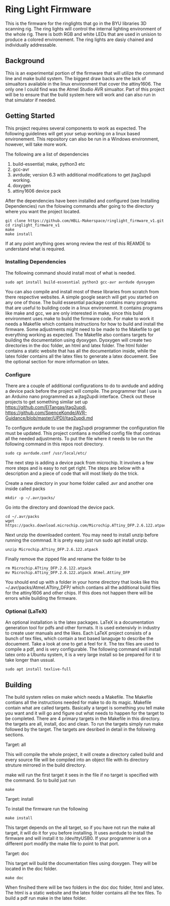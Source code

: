 # Ring Light Firmware

This is the firmware for the ringlights that go in the BYU libraries 3D scanning rig. The  ring lights will control the internal lighting environment of the whole rig. There is both RGB and white LEDs that are used in unision to produce a colored environement. The ring lights are dasiy chained and individually addressable.

## Background

This is an experimental portion of the firmware that will utilize the command line and make build system. The biggest draw backs are the lack of simualtors available in the linux environment that cover the attiny1606. The only one I could find was the Atmel Studio AVR simualtor. Part of this project will be to ensure that the build system here will work and can also run in that simulator if needed.

## Getting Started

This project requires several components to work as expected. The following guidelines will get your setup working on a linux based environement. This repository can also be run in a Windows environment, however, will take more work.

The following are a list of dependencies
1. build-essential; make, python3 etc
2. gcc-avr
3. avrdude; version 6.3 with additional modifications to get jtag2updi working.
4. doxygen
5. attiny1606 device pack

After the dependencies have been installed and configured (see Installing Dependencies) run the folowing commands after going to the directory where you want the project located.

```
git clone https://github.com/HBLL-Makerspace/ringlight_firmware_v1.git
cd ringlight_firmware_v1
make
make install
```

If at any point anything goes wrong review the rest of this REAMDE to understand what is required.

### Installing Dependencies

The following command should install most of what is needed.

```
sudo apt install build-essesntial python3 gcc-avr avrdude dyoxygen
```

You can also compile and install most of these libraries from scratch from there respective websites. A simple google search will get you started on any one of those. The build essesntial package contains many programs that are useful to building code in a linux environemnt. It contains programs like make and gcc, we are only interested in make, since this build environment uses make to build the firmware code. For make to work it needs a Makefile which contains instructions for how to build and install the firmware. Some adjustments might need to be made to the Makefile to get everything working as expected. The Makefile also contians targets for building the documentation using dyoxygen. Dyoxygen will create two directories in the doc folder, an html and latex folder. The html folder contains a static website that has all the documentation inside, while the latex folder contains all the latex files to generate a latex docuement. See the optional section for more information on latex.

### Configure

There are a couple of additional configurations to do to avrdude and adding a device pack before the project will compile. The programmer that I use is an Arduino nano programmed as a jtag2updi interface. Check out these projects to get something similar set up https://github.com/ElTangas/jtag2updi, https://github.com/SpenceKonde/AVR-Guidance/blob/master/UPDI/jtag2updi.md

To configure avrdude to use the jtag2updi programmer the configuration file must be updated. This project contians a modified config file that continas all the needed adjustments. To put the file where it needs to be run the following command in this repos root directory.

```
sudo cp avrdude.conf /usr/local/etc/
```

The next step is adding a device pack from microchip. It involves a few more steps and is easy to not get right. The steps are below with a description and a piece of code that will most likely do the trick.

Create a new directory in your home folder called .avr and another one inside called packs
```
mkdir -p ~/.avr/packs/
```

Go into the directory and download the device pack.
```
cd ~/.avr/packs
wget https://packs.download.microchip.com/Microchip.ATtiny_DFP.2.6.122.atpack
```

Next unzip the downloaded content. You may need to install unzip before running the commnad. It is prety easy just run sudo apt install unzip.
```
unzip Microchip.ATtiny_DFP.2.6.122.atpack
```

Finally remove the zipped file and rename the folder to be 
```
rm Microchip.ATtiny_DFP.2.6.122.atpack
mv Microchip.ATtiny_DFP.2.6.122.atpack Atmel.Attiny_DFP
```

You should end up with a folder in your home directory that looks like this
~/.avr/packs/Atmel.ATtiny_DFP/ which contians all the additional build files for the attiny1606 and other chips. If this does not happen there will be errors while building the firmware.


### Optional (LaTeX)

An optional installation is the latex packages. LaTeX is a documentation generation tool for pdfs and other formats. It is used extensivly in industry to create user manuals and the likes. Each LaTeX project consists of a bunch of tex files, which contain a text based lanaguge to describe the docuement. Take a look at one to get a feel for it. The tex files are used to compile a pdf, and is very configurable. The following command will install latex onto a Ubuntu system, it is a very large install so be prepared for it to take longer than ussual.

```
sudo apt install texlive-full
```

## Building

The build system relies on make which needs a Makefile. The Makefile contians all the instructions needed for make to do its magic. Makefile contain what are called targets. Basically a target is something you tell make you want and it will go and figure out what needs to happen for the target to be completed. There are 4 primary targets in the Makefile in this directory. the targets are all, install, doc and clean. To run the targets simply run make followed by the target. The targets are desribed in detail in the following sections.

Target: all

This will compile the whole project, it will create a directory called build and every source file will be compiled into an object file with its directory struture mirrored in the build directory. 

make will run the first target it sees in the file if no target is specified with the command. So to build just run
```
make
```

Target: install

To install the firmware run the following
```
make install
```

This target depends on the all target, so if you have not run the make all target, it will do it for you before installing. It uses avrdude to install the firmware and will install it to /dev/ttyUSB0. If your programmer is on a different port modify the make file to point to that port.

Target: doc

This target will build the documentation files using doxygen. They will be located in the doc folder.

```
make doc
```

When finsihed there will be two folders in the doc doc folder, html and latex. The html is a static website and the latex folder contains all the tex files. To build a pdf run make in the latex folder.
